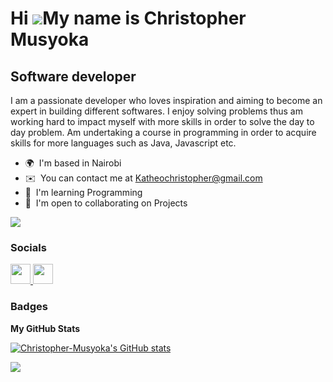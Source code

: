 Hi ![](https://user-images.githubusercontent.com/18350557/176309783-0785949b-9127-417c-8b55-ab5a4333674e.gif)My name is Christopher Musyoka
===========================================================================================================================================

Software developer
------------------

I am a passionate developer who loves inspiration and aiming to become an expert in building different softwares. I enjoy solving problems thus am working hard to impact myself with more skills in order to solve the day to day problem. Am undertaking a course in programming in order to acquire skills for more languages such as Java, Javascript etc.

* 🌍  I'm based in Nairobi
* ✉️  You can contact me at [Katheochristopher@gmail.com](mailto:Katheochristopher@gmail.com)
* 🧠  I'm learning Programming
* 🤝  I'm open to collaborating on Projects

<a href="https://www.github.com/Christopher-Musyoka" target="_blank" rel="noreferrer"><img
src="https://img.shields.io/github/followers/Christopher-Musyoka?logo=github&style=for-the-badge&color=0891b2&labelColor=1c1917" /></a>

### Socials

<p align="left"> <a href="https://www.github.com/Christopher-Musyoka" target="_blank" rel="noreferrer"> <picture> <source media="(prefers-color-scheme: dark)" srcset="https://raw.githubusercontent.com/danielcranney/readme-generator/main/public/icons/socials/github-dark.svg" /> <source media="(prefers-color-scheme: light)" srcset="https://raw.githubusercontent.com/danielcranney/readme-generator/main/public/icons/socials/github.svg" /> <img src="https://raw.githubusercontent.com/danielcranney/readme-generator/main/public/icons/socials/github.svg" width="32" height="32" /> </picture> </a> <a href="http://www.instagram.com/Chris" target="_blank" rel="noreferrer"> <picture> <source media="(prefers-color-scheme: dark)" srcset="https://raw.githubusercontent.com/danielcranney/readme-generator/main/public/icons/socials/instagram-dark.svg" /> <source media="(prefers-color-scheme: light)" srcset="https://raw.githubusercontent.com/danielcranney/readme-generator/main/public/icons/socials/instagram.svg" /> <img src="https://raw.githubusercontent.com/danielcranney/readme-generator/main/public/icons/socials/instagram.svg" width="32" height="32" /> </picture> </a></p>

### Badges

<b>My GitHub Stats</b>

<a href="http://www.github.com/Christopher-Musyoka"><img src="https://github-readme-stats.vercel.app/api?username=Christopher-Musyoka&show_icons=true&hide=&count_private=true&title_color=0891b2&text_color=ffffff&icon_color=0891b2&bg_color=1c1917&hide_border=true&show_icons=true" alt="Christopher-Musyoka's GitHub stats" /></a>

<a href="http://www.github.com/Christopher-Musyoka"><img src="https://github-readme-streak-stats.herokuapp.com/?user=Christopher-Musyoka&stroke=ffffff&background=1c1917&ring=0891b2&fire=0891b2&currStreakNum=ffffff&currStreakLabel=0891b2&sideNums=ffffff&sideLabels=ffffff&dates=ffffff&hide_border=true" /></a>

<a 
href="https://github-readme-activity-graph.vercel.app/graph?username=Christopher-Musyoka&bg_color=1c1917&color=ffffff&line=14b8a6&point=ffffff&area=true&hide_border=true" /></a>
